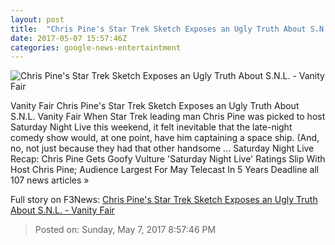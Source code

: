```yaml
---
layout: post
title:  "Chris Pine's Star Trek Sketch Exposes an Ugly Truth About S.N.L. - Vanity Fair"
date: 2017-05-07 15:57:46Z
categories: google-news-entertaintment
---
```


![Chris Pine's Star Trek Sketch Exposes an Ugly Truth About S.N.L. - Vanity Fair](http://media.vanityfair.com/photos/590f2d8db2b5c96b5f052e4b/16:9/w_1200,h_630,c_limit/sulu-snl.jpg)

Vanity Fair Chris Pine's Star Trek Sketch Exposes an Ugly Truth About S.N.L. Vanity Fair When Star Trek leading man Chris Pine was picked to host Saturday Night Live this weekend, it felt inevitable that the late-night comedy show would, at one point, have him captaining a space ship. (And, no, not just because they had that other handsome ... Saturday Night Live Recap: Chris Pine Gets Goofy Vulture 'Saturday Night Live' Ratings Slip With Host Chris Pine; Audience Largest For May Telecast In 5 Years Deadline all 107 news articles »


Full story on F3News: [Chris Pine's Star Trek Sketch Exposes an Ugly Truth About S.N.L. - Vanity Fair](http://www.f3nws.com/n/DTapxC)

> Posted on: Sunday, May 7, 2017 8:57:46 PM
